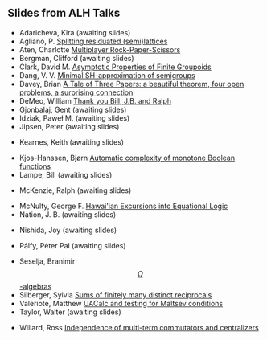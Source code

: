 ## Slides from ALH Talks

- Adaricheva, Kira  (awaiting slides) 
  <!-- [Well known and little known Nation](slides/adaricheva.pdf) -->
- Aglianó, P. [Splitting residuated (semi)lattices](slides/agliano.pdf) 
- Aten, Charlotte [Multiplayer Rock-Paper-Scissors](slides/aten.pdf) 
- Bergman, Clifford (awaiting slides)
  <!-- [Joins and Maltsev Products of Congruence Permutable Varieties](slides/bergman.pdf) -->
- Clark, David M. [Asymptotic Properties of Finite Groupoids](slides/clark.pdf) 
- Dang, V. V. [Minimal SH-approximation of semigroups](slides/dang.pdf) 
- Davey, Brian [A Tale of Three Papers:
a beautiful theorem, four open problems,
a surprising connection](slides/davey.pdf) 
- DeMeo, William [Thank you Bill, J.B. and Ralph](http://latticetheory.org)
- Gjonbalaj, Gent (awaiting slides) 
  <!-- [Description of the closure operator for a convex geometry of convex dimension two](slides/gjonbalaj.pdf) -->
- Idziak, Paweł M. (awaiting slides) 
  <!-- [Solving Equations -- kith and kin](slides/idziak.pdf)  -->
- Jipsen, Peter  (awaiting slides) 
<!-- [Greatest Hits of the Hawaiian Legends of Universal Algebra and Lattice Theory](slides/jipsen.pdf) -->
- Kearnes, Keith (awaiting slides) 
<!-- [Is supernilpotence super nilpotence?](slides/kearnes.pdf)  -->
- Kjos-Hanssen, Bjørn [Automatic complexity of monotone Boolean functions](slides/kjos-hanssen.pdf) 
- Lampe, Bill (awaiting slides) 
 <!-- [Revisiting Grätzer-Schmidt](slides/lampe.pdf)  -->
- McKenzie, Ralph (awaiting slides) 
<!-- [Lattice Theory in Hawaii:  Bill, JB and Ralph](slides/mckenzie.pdf)  -->
- McNulty, George F. [Hawai'ian Excursions into Equational Logic](slides/mcnulty.pdf) 
- Nation, J. B. (awaiting slides) 
<!-- Extending partial projective planes (slides/nation.pdf) -->
- Nishida, Joy (awaiting slides) 
<!-- Primer of Quasivariety Lattices (slides/nishida.pdf) -->
- Pálfy, Péter Pal (awaiting slides) 
<!-- [The role of twisted wreath products in the finite congruence lattice problem](slides/palfy.pdf)  -->
- Seselja, Branimir [$$\Omega$$-algebras](slides/seselja.pdf) 
- Silberger, Sylvia [Sums of finitely many distinct reciprocals](slides/silberger.pdf) 
- Valeriote, Matthew [UACalc and testing for Maltsev conditions](slides/valeriote.pdf)
- Taylor, Walter (awaiting slides) 
 <!-- [Some two-dimensional lattices that fail distributivity or fail modularity and some other laws](slides/taylor.pdf)  -->
- Willard, Ross [Independence of multi-term commutators and centralizers](slides/willard.pdf) 
